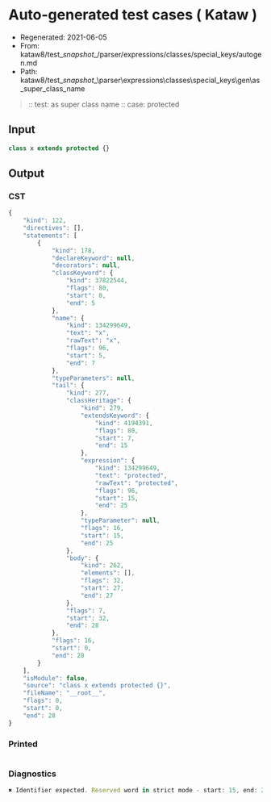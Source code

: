 # Auto-generated test cases ( Kataw )
- Regenerated: 2021-06-05
- From: kataw8/test\__snapshot__/parser/expressions/classes/special_keys/autogen.md
- Path: kataw8/test\__snapshot__\parser\expressions\classes\special_keys\gen\as_super_class_name
> :: test: as super class name
> :: case: protected
## Input

`````js
class x extends protected {}
`````
## Output

### CST

```javascript
{
    "kind": 122,
    "directives": [],
    "statements": [
        {
            "kind": 178,
            "declareKeyword": null,
            "decorators": null,
            "classKeyword": {
                "kind": 37822544,
                "flags": 80,
                "start": 0,
                "end": 5
            },
            "name": {
                "kind": 134299649,
                "text": "x",
                "rawText": "x",
                "flags": 96,
                "start": 5,
                "end": 7
            },
            "typeParameters": null,
            "tail": {
                "kind": 277,
                "classHeritage": {
                    "kind": 279,
                    "extendsKeyword": {
                        "kind": 4194391,
                        "flags": 80,
                        "start": 7,
                        "end": 15
                    },
                    "expression": {
                        "kind": 134299649,
                        "text": "protected",
                        "rawText": "protected",
                        "flags": 96,
                        "start": 15,
                        "end": 25
                    },
                    "typeParameter": null,
                    "flags": 16,
                    "start": 15,
                    "end": 25
                },
                "body": {
                    "kind": 262,
                    "elements": [],
                    "flags": 32,
                    "start": 27,
                    "end": 27
                },
                "flags": 7,
                "start": 32,
                "end": 28
            },
            "flags": 16,
            "start": 0,
            "end": 28
        }
    ],
    "isModule": false,
    "source": "class x extends protected {}",
    "fileName": "__root__",
    "flags": 0,
    "start": 0,
    "end": 28
}
```

### Printed

```javascript

```

### Diagnostics

```javascript
✖ Identifier expected. Reserved word in strict mode - start: 15, end: 25

```

